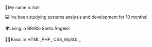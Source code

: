 👤My name is Axl!

💻I've been studying systems analysis and development for 10 months! 


🌍Living in BR/RS-Santo Ângelo! 


👨‍💻Basic in HTML_PHP_ CSS_MySQL_
